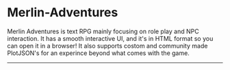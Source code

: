 # Merlin-Adventures

Merlin Adventures is text RPG mainly focusing on role play and NPC interaction. It has a smooth interactive UI, and it's in HTML format so you can open it in a browser! It also supports costom and community made PlotJSON's for an experince beyond what comes with the game.

---